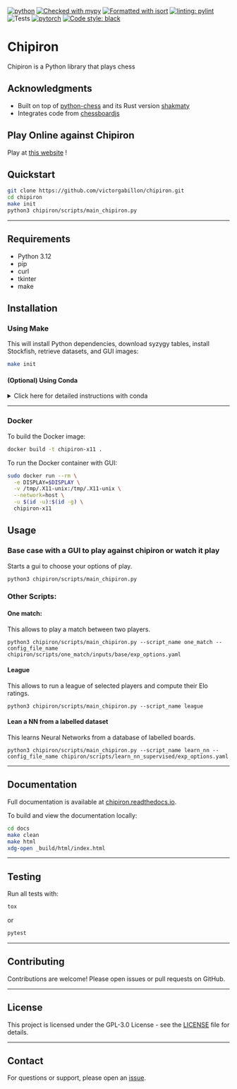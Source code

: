 [![python](https://img.shields.io/badge/Python-3.12-blue)](https://www.python.org)
[![Checked with mypy](http://www.mypy-lang.org/static/mypy_badge.svg)](http://mypy-lang.org/)
[![Formatted with isort](https://img.shields.io/badge/isort-checked-green)](https://pycqa.github.io/isort/index.html)
[![linting: pylint](https://img.shields.io/badge/linting-pylint-yellowgreen)](https://github.com/PyCQA/pylint)
![Tests](https://github.com/victorgabillon/chipiron/actions/workflows/ci.yaml/badge.svg)
[![pytorch](https://img.shields.io/badge/PyTorch-2.1.2-EE4C2C.svg?style=flat&logo=pytorch)](https://pytorch.org)
<a href="https://github.com/psf/black"><img alt="Code style: black" src="https://img.shields.io/badge/code%20style-black-000000.svg"></a>

# Chipiron

Chipiron is a Python library that plays chess

## Acknowledgments

- Built on top of [python-chess](https://github.com/niklasf/python-chess) and its Rust version [shakmaty](https://github.com/niklasf/shakmaty)
- Integrates code from [chessboardjs](https://github.com/oakmac/chessboardjs/)


## Play Online against Chipiron

Play at
[this website](https://chipiron-759534873716.europe-west1.run.app/) !

## Quickstart

```bash
git clone https://github.com/victorgabillon/chipiron.git
cd chipiron
make init
python3 chipiron/scripts/main_chipiron.py
```

---

## Requirements

* Python 3.12
* pip
* curl
* tkinter
* make

## Installation

### Using Make

This will install Python dependencies, download syzygy tables, install Stockfish, retrieve datasets, and GUI images:

```bash
make init
```

#### (Optional) Using Conda

<details>
<summary>Click here for detailed instructions with conda</summary>

```bash
git clone https://github.com/victorgabillon/chipiron.git
cd chipiron
conda create --name chipiron3.12 python==3.12
conda activate chipiron3.12
conda install -c conda-forge tk=*=xft_*
make init
```
</details>

---

### Docker


To build the Docker image:
```bash
docker build -t chipiron-x11 .
```

To run the Docker container with GUI:
```bash
sudo docker run --rm \
  -e DISPLAY=$DISPLAY \
  -v /tmp/.X11-unix:/tmp/.X11-unix \
  --network=host \
  -u $(id -u):$(id -g) \
  chipiron-x11
```

## Usage

### Base case with a GUI to play against chipiron or watch it play

Starts a gui to choose your options of play.

```console
python3 chipiron/scripts/main_chipiron.py
```

### Other Scripts:

#### One match:

This allows to play a match between two players.

```console
python3 chipiron/scripts/main_chipiron.py --script_name one_match --config_file_name chipiron/scripts/one_match/inputs/base/exp_options.yaml
```

#### League

This allows to run a league of selected players and compute their Elo ratings.





```console
python3 chipiron/scripts/main_chipiron.py --script_name league
```


#### Lean a NN from a labelled dataset

This learns Neural Networks from a database of labelled boards.
```console
python3 chipiron/scripts/main_chipiron.py --script_name learn_nn --config_file_name chipiron/scripts/learn_nn_supervised/exp_options.yaml
```


<!---### Script: learn nn from supervised datasets
This learns Neural Networks from a database of labelled boards.
```console
python3 main_chipiron.py --script_name learn_nn --config_file_name scripts/learn_nn_supervised/exp_options.yaml
```
-->




---

## Documentation

Full documentation is available at [chipiron.readthedocs.io](https://chipiron.readthedocs.io/en/latest/).

To build and view the documentation locally:

```bash
cd docs
make clean
make html
xdg-open _build/html/index.html
```

---

## Testing

Run all tests with:
```bash
tox
```
or
```bash
pytest
```

---

## Contributing

Contributions are welcome! Please open issues or pull requests on GitHub.

---

## License

This project is licensed under the GPL-3.0 License - see the [LICENSE](LICENSE) file for details.

---

## Contact

For questions or support, please open an [issue](https://github.com/victorgabillon/chipiron/issues).